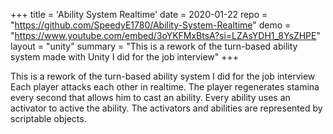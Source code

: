 +++
title = 'Ability System Realtime'
date = 2020-01-22
repo = "https://github.com/SpeedyE1780/Ability-System-Realtime"
demo = "https://www.youtube.com/embed/3oYKFMxBtsA?si=LZAsYDH1_8YsZHPE"
layout = "unity"
summary = "This is a rework of the turn-based ability system made with Unity I did for the job interview"
+++

This is a rework of the turn-based ability system I did for the job interview
Each player attacks each other in realtime.
The player regenerates stamina every second that allows him to cast an ability.
Every ability uses an activator to active the ability.
The activators and abilities are represented by scriptable objects.
